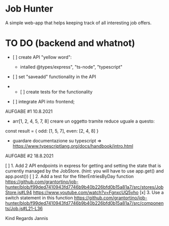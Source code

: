 # Job Hunter

A simple web-app that helps keeping track of all interesting job offers.

# TO DO (backend and whatnot)

- [ ] create API "yellow word":

  - intalled @types/express", "ts-node", "typescript"

- [ ] set "saveadd" functionality in the API
- - [ ] create tests for the functionality

- [ ] integrate API into frontend;

AUFGABE #1 10.8.2021

- arr[1, 2, 4, 5, 7, 8] creare un oggetto tramite reduce uguale a questo:

const result = {
odd: [1, 5, 7],
even: [2, 4, 8]
}

- guardare documentazione su typescript => https://www.typescriptlang.org/docs/handbook/intro.html

AUFGABE #2 18.8.2021

[ ] 1. Add 2 API endpoints in express for getting and setting the state that is currently managed by the JobStore. (hint: you will have to use app.get() and app.post())
[ ] 2. Add a test for the filterEntriesByDay function https://github.com/grantortino/job-hunter/blob/f99ded7410943fd7746b9b40b226bfd0b15a81a7/src/stores/JobStore.js#L94
    https://www.youtube.com/watch?v=FgnxcUQ5vho
[x] 3. Use a switch statement in this function https://github.com/grantortino/job-hunter/blob/f99ded7410943fd7746b9b40b226bfd0b15a81a7/src/components/Job.js#L21-L36

Kind Regards
Jannis
